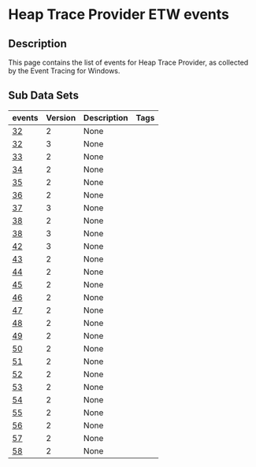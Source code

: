 # Heap Trace Provider ETW events

## Description
This page contains the list of events for Heap Trace Provider, as collected by the Event Tracing for Windows.

## Sub Data Sets
|events|Version|Description|Tags|
|---|---|---|---|
|[32](events/event-32_v2.md)|2|None||
|[32](events/event-32_v3.md)|3|None||
|[33](events/event-33_v2.md)|2|None||
|[34](events/event-34_v2.md)|2|None||
|[35](events/event-35_v2.md)|2|None||
|[36](events/event-36_v2.md)|2|None||
|[37](events/event-37_v3.md)|3|None||
|[38](events/event-38_v2.md)|2|None||
|[38](events/event-38_v3.md)|3|None||
|[42](events/event-42_v3.md)|3|None||
|[43](events/event-43_v2.md)|2|None||
|[44](events/event-44_v2.md)|2|None||
|[45](events/event-45_v2.md)|2|None||
|[46](events/event-46_v2.md)|2|None||
|[47](events/event-47_v2.md)|2|None||
|[48](events/event-48_v2.md)|2|None||
|[49](events/event-49_v2.md)|2|None||
|[50](events/event-50_v2.md)|2|None||
|[51](events/event-51_v2.md)|2|None||
|[52](events/event-52_v2.md)|2|None||
|[53](events/event-53_v2.md)|2|None||
|[54](events/event-54_v2.md)|2|None||
|[55](events/event-55_v2.md)|2|None||
|[56](events/event-56_v2.md)|2|None||
|[57](events/event-57_v2.md)|2|None||
|[58](events/event-58_v2.md)|2|None||
